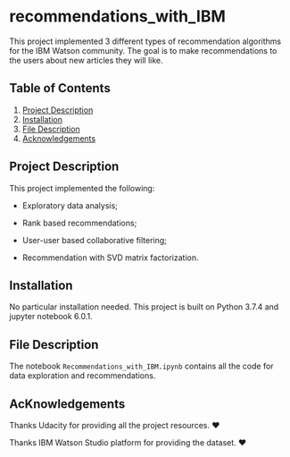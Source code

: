 # recommendations_with_IBM
This project implemented 3 different types of recommendation algorithms for the IBM Watson community. The goal is to make recommendations to the users about new articles they will like.


## Table of Contents
1. [Project Description](#desc)
2. [Installation](#installation)
3. [File Description](#files)
4. [Acknowledgements](#licensing)


## Project Description<a name="desc"></a>
This project implemented the following:

- Exploratory data analysis;

- Rank based recommendations;

- User-user based collaborative filtering;

- Recommendation with SVD matrix factorization.


## Installation <a name="installation"></a>

No particular installation needed. This project is built on Python 3.7.4 and jupyter notebook 6.0.1.


## File Description<a name="files"></a>

The notebook `Recommendations_with_IBM.ipynb` contains all the code for data exploration and recommendations. 

## AcKnowledgements<a name="licensing"></a>

Thanks Udacity for providing all the project resources. ❤

Thanks IBM Watson Studio platform for providing the dataset. ❤


